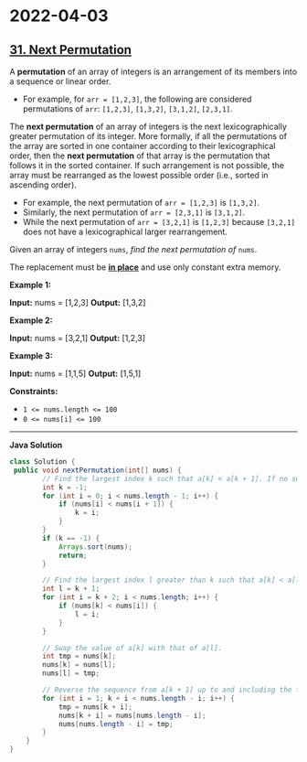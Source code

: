 # 2022-04-03

## [31. Next Permutation](https://leetcode.com/problems/next-permutation/)

A **permutation** of an array of integers is an arrangement of its members into a sequence or linear order.

- For example, for `arr = [1,2,3]`, the following are considered permutations of `arr`: `[1,2,3]`, `[1,3,2]`, `[3,1,2]`, `[2,3,1]`.

The **next permutation** of an array of integers is the next lexicographically greater permutation of its integer. More formally, if all the permutations of the array are sorted in one container according to their lexicographical order, then the **next permutation** of that array is the permutation that follows it in the sorted container. If such arrangement is not possible, the array must be rearranged as the lowest possible order (i.e., sorted in ascending order).

- For example, the next permutation of `arr = [1,2,3]` is `[1,3,2]`.
- Similarly, the next permutation of `arr = [2,3,1]` is `[3,1,2]`.
- While the next permutation of `arr = [3,2,1]` is `[1,2,3]` because `[3,2,1]` does not have a lexicographical larger rearrangement.

Given an array of integers `nums`, _find the next permutation of_ `nums`.

The replacement must be **[in place](http://en.wikipedia.org/wiki/In-place_algorithm)** and use only constant extra memory.

**Example 1:**

**Input:** nums = \[1,2,3\]
**Output:** \[1,3,2\]

**Example 2:**

**Input:** nums = \[3,2,1\]
**Output:** \[1,2,3\]

**Example 3:**

**Input:** nums = \[1,1,5\]
**Output:** \[1,5,1\]

**Constraints:**

- `1 <= nums.length <= 100`
- `0 <= nums[i] <= 100`

---

**Java Solution**

```java
class Solution {
 public void nextPermutation(int[] nums) {
        // Find the largest index k such that a[k] < a[k + 1]. If no such index exists, the permutation is the last permutation.
        int k = -1;
        for (int i = 0; i < nums.length - 1; i++) {
            if (nums[i] < nums[i + 1]) {
                k = i;
            }
        }
        if (k == -1) {
            Arrays.sort(nums);
            return;
        }

        // Find the largest index l greater than k such that a[k] < a[l].
        int l = k + 1;
        for (int i = k + 2; i < nums.length; i++) {
            if (nums[k] < nums[i]) {
                l = i;
            }
        }

        // Swap the value of a[k] with that of a[l].
        int tmp = nums[k];
        nums[k] = nums[l];
        nums[l] = tmp;

        // Reverse the sequence from a[k + 1] up to and including the final element a[n].
        for (int i = 1; k + i < nums.length - i; i++) {
            tmp = nums[k + i];
            nums[k + i] = nums[nums.length - i];
            nums[nums.length - i] = tmp;
        }
    }
}
```

